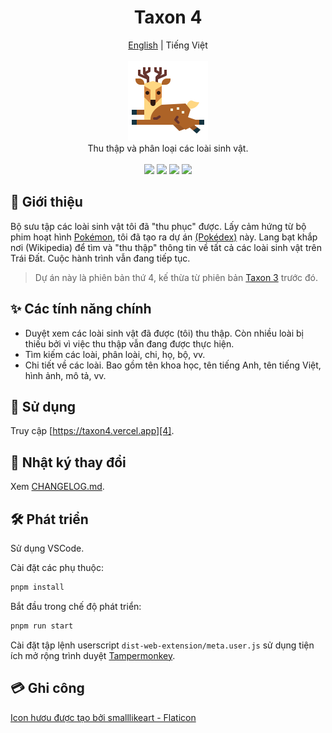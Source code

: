 <h1 align="center">Taxon 4</h1>

<p align="center">
	<a href="./README.md">English</a>
	|
	<span>Tiếng Việt</span>
	<br>
	<br>
	<img src="./public/assets/images/logo.png" height="128">
	<br>
	Thu thập và phân loại các loài sinh vật.
	<br>
	<br>
	<img src="https://img.shields.io/github/package-json/v/tientq64/taxon4?label=Phiên bản&color=0284c7">
	<img src="https://img.shields.io/github/deployments/tientq64/taxon4/production?label=Triển khai&color=f43f5e">
	<img src="https://img.shields.io/github/size/tientq64/taxon4/public/data/data.taxon4?label=Dữ liệu&color=059669">
	<img src="https://img.shields.io/website?label=Trang web&url=https://taxon4.vercel.app&up_color=65a30d&down_color=f43f5e">
</p>

## 📰 Giới thiệu

Bộ sưu tập các loài sinh vật tôi đã "thu phục" được. Lấy cảm hứng từ bộ phim hoạt hình [Pokémon][1], tôi đã tạo ra dự án [(Pokédex)][2] này. Lang bạt khắp nơi (Wikipedia) để tìm và "thu thập" thông tin về tất cả các loài sinh vật trên Trái Đất. Cuộc hành trình vẫn đang tiếp tục.

> Dự án này là phiên bản thứ 4, kế thừa từ phiên bản [Taxon 3][3] trước đó.

## ✨ Các tính năng chính

- Duyệt xem các loài sinh vật đã được (tôi) thu thập. Còn nhiều loài bị thiếu bởi vì việc thu thập vẫn đang được thực hiện.
- Tìm kiếm các loài, phân loài, chi, họ, bộ, vv.
- Chi tiết về các loài. Bao gồm tên khoa học, tên tiếng Anh, tên tiếng Việt, hình ảnh, mô tả, vv.

## 🤳 Sử dụng

Truy cập [https://taxon4.vercel.app][4].

## 📑 Nhật ký thay đổi

Xem [CHANGELOG.md][5].

## 🛠️ Phát triển

Sử dụng VSCode.

Cài đặt các phụ thuộc:

```bash
pnpm install
```

Bắt đầu trong chế độ phát triển:

```bash
pnpm run start
```

Cài đặt tập lệnh userscript `dist-web-extension/meta.user.js` sử dụng tiện ích mở rộng trình duyệt [Tampermonkey][6].

## 💳 Ghi công

<a href="https://www.flaticon.com/free-icons/deer" title="deer icons">
	Icon hươu được tạo bởi smalllikeart - Flaticon
</a>

[1]: https://vi.wikipedia.org/wiki/Pok%C3%A9mon
[2]: https://en.wikipedia.org/wiki/Gameplay_of_Pok%C3%A9mon#Pok%C3%A9dex
[3]: https://github.com/tientq64/taxon
[4]: https://taxon4.vercel.app/
[5]: ./CHANGELOG.md
[6]: https://www.tampermonkey.net/
